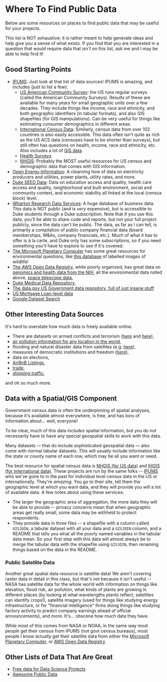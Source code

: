 # Where To Find Public Data

Below are some resources on places to find public data that may be useful for your projects. 

This list is NOT exhaustive; it is rather meant to help generate ideas and help give you a sense of what exists. If you find that you are interested in a question that would require data that *isn't* on this list, ask me and I may be able to help find it!

## Good Starting Points

- [IPUMS](https://www.ipums.org/): Just look at that list of data sources! IPUMS is amazing, and includes (just to list a few):
  - [US American Community Survey](https://usa.ipums.org/usa/acs.shtml): the US runs regular surveys (called the American Community Surveys). Results of these are available for many years for small geographic units over a few decades. They include things like income, race and ethnicity, and both geographic identifiers (in tabular formats), and also GIS shapefiles (for GIS manipulations). Can be very useful for things like estimating consumer demographics in different areas. 
  - [International Census Data](https://international.ipums.org/international/): Similarly, census data from over 102 countries is also easily accessible. This data often isn't quite as rich as the US ACS data (censuses have to be shorter than surveys), but still often has questions on health, income, race and ethnicity, etc. Also includes a lot of [GIS data](https://international.ipums.org/international/geography_variables.shtml).
  - [Health Surveys](https://healthsurveys.ipums.org/) 
  - [NHGIS](https://www.nhgis.org/): Probably the MOST useful resources for US census and demographic data that comes with GIS information.
- [Open Energy Information](https://openei.org/wiki/Main_Page): A clearning how of data on electricity producers and utilities, power plants, utility rates, and more.
- [Duke SEED Data](https://sdoh.duhs.duke.edu/): Data on education access and quality, health care access and quality, neighborhood and built environment, social and community context, and economic stability all linked at the local (census block) level.
- [Wharton Research Data Services](https://library.fuqua.duke.edu/databases/wrdsinfo.htm): A huge database of business data. This data is NOT public (and is *very* expensive), but is accessible to Duke students through a Duke subscription. Note that if you use this data, you'll be able to share code and reports, but not your full project publicly, since the data can't be public. The data, as far as I can tell, is primarily a compilation of public company financial data (board memberships, M&As, company financials, etc.). Much of what it has to offer is á la carte, and Duke only has some subscriptions, so if you need something you'll have to explore to see if it's covered.
- [The Microsoft Planetary Computer](https://planetarycomputer.microsoft.com/catalog) has some great resources for environmental questions, like [this database](https://lila.science/) of labelled images of wildlife!
- [The AWS Open Data Registry](https://registry.opendata.aws/), while poorly organized, has great data on [genomics and health data from the NIH](https://registry.opendata.aws/collab/nih/), all the environmental data noted above, [space telescope data](https://registry.opendata.aws/collab/stsci/),
- [Duke Medical Data Repository](https://datacatalog.mclibrary.duke.edu/),
- [The data.gov US Government data repository, full of just insane stuff](https://catalog.data.gov/dataset)
- [US Mortgage Loan-level data](https://www.freddiemac.com/research/datasets/sf-loanlevel-dataset)
- [Google Dataset Search](https://datasetsearch.research.google.com/)

## Other Interesting Data Sources

It's hard to overstate how much data is freely available online. 

- There are datasets on armed conflicts and terrorism ([here](https://www.prio.org/Data/Armed-Conflict/UCDP-PRIO/) and [here](https://acleddata.com/#/dashboard)), 
- [air pollution information for any location in the world](https://earthdata.nasa.gov/earth-observation-data/near-real-time/hazards-and-disasters/air-quality), 
- flooding and natural disaster data from satellites (e.g. [here](https://earthdata.nasa.gov/earth-observation-data/near-real-time/hazards-and-disasters/floods)), 
- measures of democratic institutions and freedom ([here](https://www.systemicpeace.org/polityproject.html)), 
- data on elections, 
- [AirBnB Listings](http://insideairbnb.com/get-the-data.html),
- [trade](https://www.imf.org/en/Data), 
- [shipping traffic](https://www.data.gov/maritime/), 

and oh so much more. 

## Data with a Spatial/GIS Component

Government census data is often the underpinning of spatial analyses, because it's available almost everywhere, is free, and has *tons* of information about... well, everyone!

To be clear, much of this data *includes* spatial information, but you do not necessarily have to have any special geospatial skills to work with this data. 

Many datasets — that do include sophisticated geospatial data — also come with normal tabular datasets. This will usually include information like the state or county name of each row, which may be all you want or need. 

The best resource for spatial census data is [NHGIS (for US data)](https://www.nhgis.org/) and [IHGIS (for international data)](https://ihgis.ipums.org/). These projects are run by the same folks -- [IPUMS](https://www.ipums.org/) who we've gone to in the past for individual level census data in the US or internationally. They're *amazing*. You go to their site, tell them the geographic level at which you want data, and they will provide you will a list of available data. A few notes about using these services:

- The larger the geographic area of aggregation, the more data they will be able to provide -- privacy concerns mean that when geographic areas get really small, some data may be withheld to protect respondents.
- They provide data in three files -- a shapefile with a column called `GISJOIN`, a tabular dataset with all your data and a `GISJOIN` column, and a README that tells you what all the poorly named variables in the tabular data mean. So your first step with this data will almost always be to merge the tabular data with the shapefile using `GISJOIN`, then renaming things based on the data in the README.

### Public Satellite Data

Another great spatial data resource is satellite data! We aren't covering raster data in detail in this class, but that's not because it isn't useful -- NASA has satellite data for the whole world with information on things like elevation, flood risk, air pollution, what kinds of plants are growing in different places (by looking at what wavelengths plants reflect, satellites can identify crops!), satellite imagery (used for things like studying energy infrastructure, or for "financial intelligence" firms doing things like studying factory activity to predict company earnings ahead of official announcements), and more. It's... obscene how much data they have.

While most of this comes from NASA or NOAA, in the same way most people get their census from IPUMS (not govt census bureaus), most people I know actually get their satellite data from either the [Microsoft Planetary Computer](https://planetarycomputer.microsoft.com/catalog), or [AWS Open Data Registry](https://registry.opendata.aws/)

## Other Lists of Data That Are Great

- [Free data for Data Science Projects](https://www.springboard.com/blog/data-science/free-public-data-sets-data-science-project/)
- [Awesome Public Data](https://github.com/awesomedata/awesome-public-datasets)